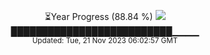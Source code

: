 <p align="center">
⏳Year Progress (88.84 %) <img src="https://file5s.ratemyserver.net/mobs/1062.gif"><br>
██████████████████████████▁▁▁▁ <br>
<sub>Updated: Tue, 21 Nov 2023 06:02:57 GMT</sub>
</p>

